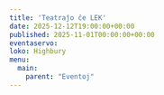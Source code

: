 ```yaml
---
title: 'Teatraĵo ĉe LEK'
date: 2025-12-12T19:00:00+00:00
published: 2025-11-01T00:00:00+00:00
eventaservo: 
loko: Highbury
menu:
  main:
    parent: "Eventoj"
---
```



